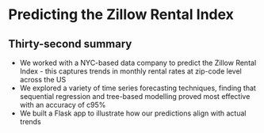 # Predicting the Zillow Rental Index

## Thirty-second summary
- We worked with a NYC-based data company to predict the Zillow Rental Index - this captures trends in monthly rental rates at zip-code level across the US
- We explored a variety of time series forecasting techniques, finding that sequential regression and tree-based modelling proved most effective with an accuracy of c95%
- We built a Flask app to illustrate how our predictions align with actual trends
